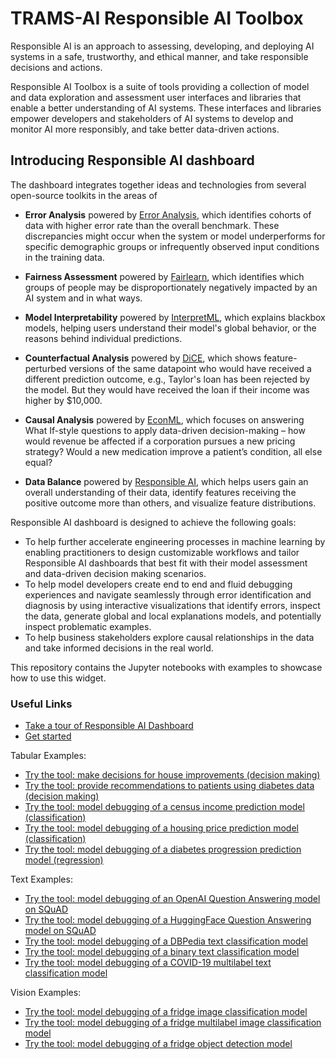 
# TRAMS-AI Responsible AI Toolbox
Responsible AI is an approach to assessing, developing, and deploying AI systems in a safe, trustworthy, and ethical manner, and take responsible decisions and actions.

Responsible AI Toolbox is a suite of tools providing a collection of model and data exploration and assessment user interfaces and libraries that enable a better understanding of AI systems. These interfaces and libraries empower developers and stakeholders of AI systems to develop and monitor AI more responsibly, and take better data-driven actions.

## Introducing Responsible AI dashboard
The dashboard integrates together ideas and technologies from several open-source toolkits in the areas of


- <b>Error Analysis</b> powered by [Error Analysis](https://github.com/microsoft/responsible-ai-widgets/blob/main/docs/erroranalysis-dashboard-README.md), which identifies cohorts of data with higher error rate than the overall benchmark. These discrepancies might occur when the system or model underperforms for specific demographic groups or infrequently observed input conditions in the training data.
- <b>Fairness Assessment</b> powered by [Fairlearn](https://github.com/fairlearn/fairlearn), which identifies which groups of people may be disproportionately negatively impacted by an AI system and in what ways.

- <b>Model Interpretability</b> powered by [InterpretML](https://github.com/interpretml/interpret-community), which explains blackbox models, helping users understand their model's global behavior, or the reasons behind individual predictions.

- <b>Counterfactual Analysis</b> powered by [DiCE](https://github.com/interpretml/DiCE), which shows feature-perturbed versions of the same datapoint who would have received a different prediction outcome, e.g., Taylor's loan has been rejected by the model. But they would have received the loan if their income was higher by $10,000.

- <b>Causal Analysis</b> powered by [EconML](https://github.com/microsoft/EconML), which focuses on answering What If-style questions to apply data-driven decision-making – how would revenue be affected if a corporation pursues a new pricing strategy? Would a new medication improve a patient’s condition, all else equal?

- <b>Data Balance</b> powered by [Responsible AI](https://github.com/microsoft/responsible-ai-toolbox/blob/main/docs/databalance-README.md), which helps users gain an overall understanding of their data, identify features receiving the positive outcome more than others, and visualize feature distributions.

Responsible AI dashboard is designed to achieve the following goals:

- To help further accelerate engineering processes in machine learning by enabling practitioners to design customizable workflows and tailor Responsible AI dashboards that best fit with their model assessment and data-driven decision making scenarios.
- To help model developers create end to end and fluid debugging experiences and navigate seamlessly through error identification and diagnosis by using interactive visualizations that identify errors, inspect the data, generate global and local explanations models, and potentially inspect problematic examples.
- To help business stakeholders explore causal relationships in the data and take informed decisions in the real world.

This repository contains the Jupyter notebooks with examples to showcase how to use this widget.

### Useful Links


- [Take a tour of Responsible AI Dashboard](https://github.com/microsoft/responsible-ai-toolbox/blob/main/notebooks/responsibleaidashboard/tabular/tour.ipynb)
- [Get started](https://github.com/microsoft/responsible-ai-toolbox/blob/main/notebooks/responsibleaidashboard/tabular/getting-started.ipynb)

Tabular Examples:
- [Try the tool: make decisions for house improvements (decision making)](https://github.com/microsoft/responsible-ai-toolbox/blob/main/notebooks/responsibleaidashboard/tabular/responsibleaidashboard-housing-decision-making.ipynb)
- [Try the tool: provide recommendations to patients using diabetes data (decision making)](https://github.com/microsoft/responsible-ai-toolbox/blob/main/notebooks/responsibleaidashboard/tabular/responsibleaidashboard-diabetes-decision-making.ipynb)
- [Try the tool: model debugging of a census income prediction model (classification)](https://github.com/microsoft/responsible-ai-toolbox/blob/main/notebooks/responsibleaidashboard/tabular/responsibleaidashboard-census-classification-model-debugging.ipynb)
- [Try the tool: model debugging of a housing price prediction model (classification)](https://github.com/microsoft/responsible-ai-toolbox/blob/main/notebooks/responsibleaidashboard/tabular/responsibleaidashboard-housing-classification-model-debugging.ipynb)
- [Try the tool: model debugging of a diabetes progression prediction model (regression)](https://github.com/microsoft/responsible-ai-toolbox/blob/main/notebooks/responsibleaidashboard/tabular/responsibleaidashboard-diabetes-regression-model-debugging.ipynb)

Text Examples:
- [Try the tool: model debugging of an OpenAI Question Answering model on SQuAD](https://github.com/microsoft/responsible-ai-toolbox/blob/main/notebooks/responsibleaidashboard/text/responsibleaidashboard-openai-model-debugging.ipynb)
- [Try the tool: model debugging of a HuggingFace Question Answering model on SQuAD](https://github.com/microsoft/responsible-ai-toolbox/blob/main/notebooks/responsibleaidashboard/text/responsibleaidashboard-question-answering-model-debugging.ipynb)
- [Try the tool: model debugging of a DBPedia text classification model](https://github.com/microsoft/responsible-ai-toolbox/blob/main/notebooks/responsibleaidashboard/text/responsibleaidashboard-DBPedia-text-classification-model-debugging.ipynb)
- [Try the tool: model debugging of a binary text classification model](https://github.com/microsoft/responsible-ai-toolbox/blob/main/notebooks/responsibleaidashboard/text/responsibleaidashboard-blbooksgenre-binary-text-classification-model-debugging.ipynb)
- [Try the tool: model debugging of a COVID-19 multilabel text classification model](https://github.com/microsoft/responsible-ai-toolbox/blob/main/notebooks/responsibleaidashboard/text/responsibleaidashboard-covid-event-multilabel-text-classification-model-debugging.ipynb)

Vision Examples:
- [Try the tool: model debugging of a fridge image classification model](https://github.com/microsoft/responsible-ai-toolbox/blob/main/notebooks/responsibleaidashboard/vision/responsibleaidashboard-fridge-image-classification-model-debugging.ipynb)
- [Try the tool: model debugging of a fridge multilabel image classification model](https://github.com/microsoft/responsible-ai-toolbox/blob/main/notebooks/responsibleaidashboard/vision/responsibleaidashboard-fridge-multilabel-image-classification-model-debugging.ipynb)
- [Try the tool: model debugging of a fridge object detection model](https://github.com/microsoft/responsible-ai-toolbox/blob/main/notebooks/responsibleaidashboard/vision/responsibleaidashboard-fridge-object-detection-model-debugging.ipynb)



